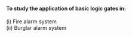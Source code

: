 #### To study the application of basic logic gates in:
(i) Fire alarm system  
(ii) Burglar alarm system 